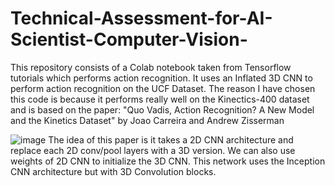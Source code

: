 # Technical-Assessment-for-AI-Scientist-Computer-Vision-
This repository consists of a Colab notebook taken from Tensorflow tutorials which performs action recognition. It uses an Inflated 3D CNN to perform action recognition on the UCF Dataset.
The reason I have chosen this code is because it performs really well on the Kinectics-400 dataset and is based on the paper:
"Quo Vadis, Action Recognition? A New Model and the Kinetics Dataset" by Joao Carreira and Andrew Zisserman

![image](https://user-images.githubusercontent.com/102589425/163395028-57bd938e-e96b-49bf-a387-1dbc2f34ac4a.png)
The idea of this paper is it takes a 2D CNN architecture and replace each 2D conv/pool layers with a 3D version. 
We can also use weights of 2D CNN to initialize the 3D CNN. This network uses the Inception CNN architecture but with 3D Convolution blocks.
